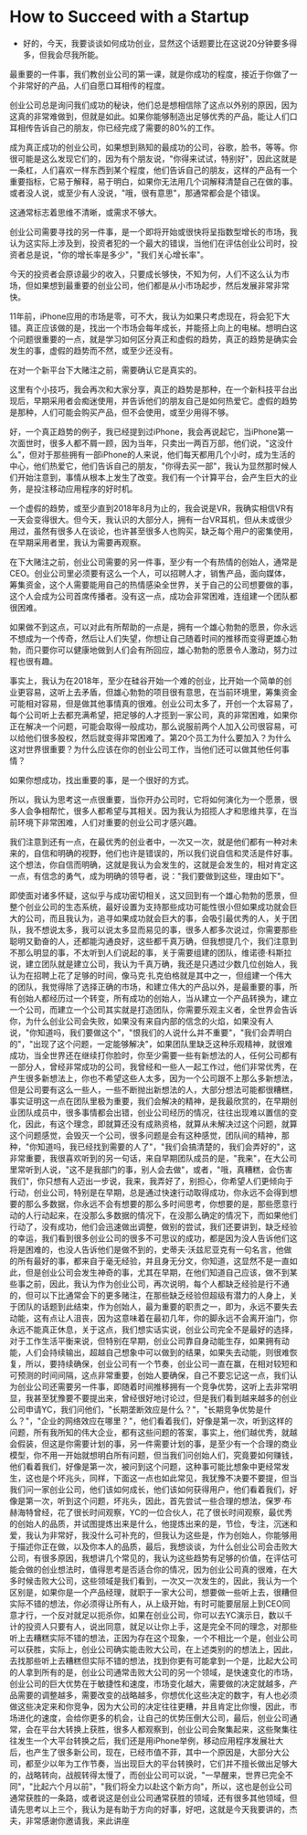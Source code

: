 
# How to Succeed with a Startup

- 好的，今天，我要谈谈如何成功创业，显然这个话题要比在这说20分钟要多得多，但我会尽我所能。

最重要的一件事，我们教创业公司的第一课，就是你成功的程度，接近于你做了一个非常好的产品，人们自愿口耳相传的程度。

创业公司总是询问我们成功的秘诀，他们总是想相信除了这点以外别的原因，因为这真的非常难做到，但就是如此。如果你能够制造出足够优秀的产品，能让人们口耳相传告诉自己的朋友，你已经完成了需要的80%的工作。

成为真正成功的创业公司，如果想到熟知的最成功的公司，谷歌，脸书，等等。你很可能是这么发现它们的，因为有个朋友说，"你得来试试，特别好"，因此这就是一条杠，人们喜欢一样东西到某个程度，他们告诉自己的朋友，这样的产品有一个重要指标，它易于解释，易于明白，如果你无法用几个词解释清楚自己在做的事。或者没人说，或至少有人没说，"哦，很有意思"，那通常都会是个错误。

这通常标志着思维不清晰，或需求不够大。

创业公司需要寻找的另一件事，是一个即将开始或很快将呈指数型增长的市场，我认为这实际上涉及到，投资者犯的一个最大的错误，当他们在评估创业公司时，投资者总是说，"你的增长率是多少"，"我们关心增长率"。

今天的投资者会原谅最少的收入，只要成长够快，不知为何，人们不这么认为市场，但如果想到最重要的创业公司，他们都是从小市场起步，然后发展非常非常快。

11年前，iPhone应用的市场是零，可不大，我认为如果只考虑现在，将会犯下大错。真正应该做的是，找出一个市场会每年成长，并能搭上向上的电梯。想明白这个问题很重要的一点，就是学习如何区分真正和虚假的趋势，真正的趋势是确实会发生的事，虚假的趋势而不然，或至少还没有。

在对一个新平台下大赌注之前，需要确认它是真实的。

这里有个小技巧，我会再次和大家分享，真正的趋势是那种，在一个新科技平台出现后，早期采用者会痴迷使用，并告诉他们的朋友自己是如何热爱它。虚假的趋势是那种，人们可能会购买产品，但不会使用，或至少用得不够。

好，一个真正趋势的例子，我已经提到过iPhone，我会再说起它，当iPhone第一次面世时，很多人都不屑一顾，因为当年，只卖出一两百万部，他们说，"这没什么"，但对于那些拥有一部iPhone的人来说，他们每天都用几个小时，成为生活的中心，他们热爱它，他们告诉自己的朋友，"你得去买一部"，我认为显然那时候人们开始注意到，事情从根本上发生了改变。我们有一个计算平台，会产生巨大的业务，是投注移动应用程序的好时机。

一个虚假的趋势，或至少直到2018年8月为止的，我会说是VR，我确实相信VR有一天会变得很大。但今天，我认识的大部分人，拥有一台VR耳机，但从未或很少用过，虽然有很多人在谈论，也许甚至很多人也购买，缺乏每个用户的密集使用，在早期采用者里，我认为需要再观察。

在下大赌注之前，创业公司需要的另一件事，至少有一个有热情的创始人，通常是CEO。创业公司里必须要有这么一个人，可以招聘人才，销售产品，面向媒体，筹集资金，这个人需要能用自己的热情感染全世界，关于自己的公司想要做的事，这个人会成为公司首席传播者。没有这一点，成功会非常困难，连组建一个团队都很困难。

如果做不到这点，可以对此有所帮助的一点是，拥有一个雄心勃勃的愿景，你永远不想成为一个传奇，然后让人们失望，你想让自己随着时间的推移而变得更雄心勃勃，而只要你可以健康地做到人们会有所回应，雄心勃勃的愿景令人激动，努力过程也很有趣。

事实上，我认为在2018年，至少在硅谷开始一个难的创业，比开始一个简单的创业更容易，这听上去矛盾，但雄心勃勃的项目很有意思，在当前环境里，筹集资金可能相对容易，但是做其他事情真的很难。创业公司太多了，开创一个太容易了，每个公司听上去都充满希望，把足够的人才揽到一家公司，真的非常困难，如果你正在解决一个问题，可能会取得一般成功，那么说服前两个人加入公司很容易，可以给他们很多股权，然后就变得非常困难了。第20个员工为什么要加入？为什么这对世界很重要？为什么应该在你的创业公司工作，当他们还可以做其他任何事情？

如果你想成功，找出重要的事，是一个很好的方式。

所以，我认为思考这一点很重要，当你开办公司时，它将如何演化为一个愿景，很多人会争相帮忙，很多人都希望与其相关。因为我认为招揽人才和思维共享，在当前环境下非常困难，人们对重要的创业公司才感兴趣。

我们注意到还有一点，在最优秀的创业者中，一次又一次，就是他们都有一种对未来的，自信和明确的视野，他们也许是错误的，所以我们说自信和灵活是件好事。这个想法，你自信而明确，这就是我认为会发生的，这就是会发生的，相对肯定这一点，有信念的勇气，成为明确的领导者，说："我们要做到这些，理由如下"。

即使面对诸多怀疑，这似乎与成功密切相关，这又回到有一个雄心勃勃的愿景，但整个创业公司的生态系统，最好设置为支持那些成功可能性很小但如果成功就会巨大的公司，而且我认为，追寻如果成功就会巨大的事，会吸引最优秀的人，关于团队，我不想说太多，我可以说太多显而易见的事，很多人都多次说过，你需要那些聪明又勤奋的人，还都能沟通良好，这些都千真万确，但我想提几个，我们注意到不那么明显的事，不太听到人们说起的事，关于需要组建的团队，维诺德·科斯拉说，建立团队就是建立公司，我认为千真万确，我还是只遇过少数几位创始人，我认为在招聘上花了足够的时间，像马克·扎克伯格就是其中之一，但组建一个伟大的团队，我觉得除了选择正确的市场，和建立伟大的产品以外，是最重要的事，所有创始人都经历过一个转变，所有成功的创始人，当从建立一个产品转换为，建立一个公司，而建立一个公司其实就是打造团队，你需要乐观主义者，全世界会告诉你，为什么创业公司会失败，如果没有来自内部的信念的火焰，如果没有人说，"你知道吗，我们要做这个"，"恨我们的人说什么并不重要"，"我们会弄明白的"，"出现了这个问题，一定能够解决"，如果团队里缺乏这种乐观精神，就很难成功，当全世界还在继续打你脸时，你至少需要一些有新想法的人，任何公司都有一部分人，曾经非常成功的公司，我曾经和一些人一起工作过，他们非常优秀，在产生很多新想法上，你也不希望这些人太多，因为一个公司跟不上那么多新想法，但是公司要有这么一些人，一些不断抛出新想法的人，大部分想法可能都很糟糕，事实证明这一点在团队里极为重要，我们会解决的精神，是我最欣赏的，在早期创业团队成员中，很多事情都会出错，创业公司经历的情况，往往出现难以置信的变化，因此，有这个理念，即就算还没有成熟资格，就算从未解决过这个问题，就算这个问题感觉，会毁灭一个公司，很多问题是会有这种感觉，团队间的精神，那种，"你知道吗，我已经找到需要的人了"，"我们会搞清楚的，我们会弄好的"，这非常重要，我很喜欢听到的另一句话，来自早期团队成员的是，"我来"，在大公司里常听到人说，"这不是我部门的事，别人会去做"，或者，"哦，真糟糕，会伤害我们"，你只想有人迈出一步说，我来，我弄好了，别担心，你希望人们更倾向于行动，创业公司，特别是在早期，总是通过快速行动取得成功，你永远不会得到想要的那么多数据，你永远不会有想要的那么多时间思考，你想要的是，那些愿意行动的人行动起来，在没那么多数据的情况下，在没那么确定的情况下，而如果他们行动了，没有成功，他们会迅速做出调整，做别的尝试，我们还要讲到，缺乏经验的幸运，我们看到很多创业公司的很多不可思议的成功，都是因为没人告诉他们这将是困难的，也没人告诉他们是做不到的，史蒂夫·沃兹尼亚克有一句名言，他做的所有最好的事，都来自于毫无经验，并且身无分文，你知道，这显然不是一直如此，但是创业公司会发生神奇的事，尤其在早期，在他们知道自己应该，做不到某些事之前，因此，我认为作为创业公司，再次说明，每个人都缺乏经验是行不通的，但可以下比通常会下的更多赌注，在那些缺乏经验但超级有潜力的人身上，关于团队的话题到此结束，作为创始人，最为重要的职责之一，即为，永远不要失去动能，这有点让人沮丧，因为这意味着在最初几年，你的脚永远不会离开油门，你永远不能真正休息，关于这点，我们想实话实说，创业公司完全不是最好的选择，对于工作生活平衡来说，但特别在早期，创业公司靠自身动能生存，如果拥有动能，人们会持续输出，超越自己想象中可以做到的结果，如果失去动能，则很难恢复，所以，要持续确保，创业公司有一个节奏，创业公司一直在赢，在相对较短和可预测的时间间隔，这点非常重要，创始人要确保，自己不要忘记这一点，我们认为创业公司还需要另一件事，即随着时间推移拥有一个竞争优势，这听上去非常明显，我甚至犹豫要不要提出来，曾经很好地讨论过，但是我们看到越来越多的创业公司申请YC，我们问他们，"长期垄断效应是什么？"，"长期竞争优势是什么？"，"企业的网络效应在哪里？"，他们看着我们，好像是第一次，听到这样的问题，所有我所知的伟大企业，都有这些问题的答案，事实上，他们越优秀，就越会假装，但这是你需要计划的事，另一件需要计划的事，是至少有一个合理的商业模型，你不用一开始就想明白所有问题，但当我们问创始人们，究竟要如何赚钱，他们看着我们，好像是第一次，被问到这个问题，这种事可能比想象中更经常发生，这也是个坏兆头，同样，下面这一点也如此常见，我犹豫不决要不要提，但当我们问一家创业公司，他们该如何成长，他们该如何获得用户，他们看着我们，好像是第一次，听到这个问题，坏兆头，因此，首先尝试一些合理的想法，保罗·布赫海特曾经，花了很长时间观察，YC的一位合伙人，花了很长时间观察，最优秀的创始人的品质，并试图提炼出来是什么，他提炼出来的是，节俭，专注，沉迷和爱，我认为非常好，我没什么可补充的，但我认为这些是，作为创始人，你能够用于描述你正在做，以及你本人的品质，最后，我想谈谈，为什么创业公司会击败大公司，有很多原因，我想讲几个常见的，我认为这些趋势有足够的价值，在评估可能会做的创业想法时，值得思考是否适合你的情况，因为创业公司真的很难，在大多时候击败大公司，这些领域是我们看到，一次又一次发生的，因此，我认为一个区别是，如果你是一个产品经理，就职于一家大公司，想要做一些听上去，很糟但实际不错的想法，你必须得让所有人，从上级开始，有时可能要层层上到CEO同意才行，一个反对就足以扼杀你，如果在创业公司，你可以去YC演示日，数以千计的投资人只要有人，说出同意，就足以让你上手，这是完全不同的理念，对那些听上去糟糕实际不错的想法，正因为存在这个现象，一个不相比一个是，创业公司可以获胜，实际上，创业公司确实能击败大公司，在上述类别的的想法上，因此，去找那些听上去糟糕但实际不错的想法，找到你更有可能拿到一个是，比起大公司的人拿到所有的是，创业公司通常击败大公司的另一个领域，是快速变化的市场，创业公司的巨大优势在于敏捷性和速度，市场变化越大，需要做的决定就越多，产品需要的调整越多，需要改变的战略越多，你想优化这些决定的数字，有人也必须做这些决定来和你竞争，因为大公司的决定往往更糟，并且肯定比你慢，因此，市场进化的速度，会给你更多的机会，让自己的优势压倒大公司，最后，创业公司通常，会在平台大转换上获胜，很多人都观察到，创业公司会聚集起来，这些聚集往往发生一个大平台转换之后，我们还是用iPhone举例，移动应用程序发展壮大后，也产生了很多新公司，现在，已经市值不菲，其中一个原因是，大部分大公司，都至少以年为工作节奏，当出现巨大的平台转换时，它们并不擅长做出足够大的，战略转向，战舰转得太慢了，而创业公司可以说，"一早醒来，世界已完全不同"，"比起六个月以前"，"我们将全力以赴这个新方向"，所以，这也是创业公司通常获胜的一条路，或者说这是创业公司通常获胜的领域，还有很多其他领域，但请先思考以上三个，我认为是有助于方向的好事，好吧，这就是今天我要讲的，杰夫，非常感谢你邀请我，来此讲座
